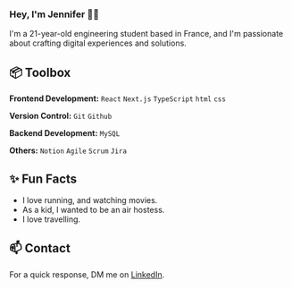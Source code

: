 ### Hey, I'm Jennifer 👋🏽  

I'm a 21-year-old engineering student based in France, and I'm passionate about crafting digital experiences and solutions.
 
## 📦 Toolbox

**Frontend Development:** `React` `Next.js` `TypeScript` `html` `css` 
 
**Version Control:** `Git` `Github`

**Backend Development:** `MySQL` 

**Others:**  `Notion`  `Agile`  `Scrum` `Jira`
 
## ✨ Fun Facts 

- I love running, and watching movies.
- As a kid, I wanted to be an air hostess.
- I love travelling.

## 📫 Contact

 For a quick response, DM me on [LinkedIn](https://www.linkedin.com/in/jennifer-kouassi-534434233/). 
 

